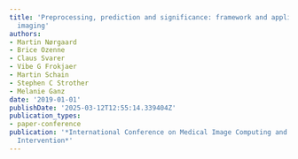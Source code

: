 ```yaml
---
title: 'Preprocessing, prediction and significance: framework and application to brain
  imaging'
authors:
- Martin Nørgaard
- Brice Ozenne
- Claus Svarer
- Vibe G Frokjaer
- Martin Schain
- Stephen C Strother
- Melanie Ganz
date: '2019-01-01'
publishDate: '2025-03-12T12:55:14.339404Z'
publication_types:
- paper-conference
publication: '*International Conference on Medical Image Computing and Computer-Assisted
  Intervention*'
---
```

